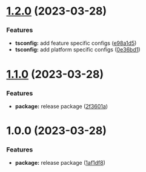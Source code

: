 # [1.2.0](https://github.com/brycked/ts-config/compare/v1.1.0...v1.2.0) (2023-03-28)


### Features

* **tsconfig:** add feature specific configs ([e98a1d5](https://github.com/brycked/ts-config/commit/e98a1d56d21540727068a4cfc9b799b2e9e7faa4))
* **tsconfig:** add platform specific configs ([0e36bd1](https://github.com/brycked/ts-config/commit/0e36bd1982b58e5aecf43f2d714153c73a2170ce))

# [1.1.0](https://github.com/brycked/ts-config/compare/v1.0.0...v1.1.0) (2023-03-28)

### Features

- **package:** release package ([2f3601a](https://github.com/brycked/ts-config/commit/2f3601a69a065d94e56a74993554154cd7ed394c))

# 1.0.0 (2023-03-28)

### Features

- **package:** release package ([1af1df8](https://github.com/brycked/ts-config/commit/1af1df8da51941e8dde18f26fb37bfa4ae02f919))
